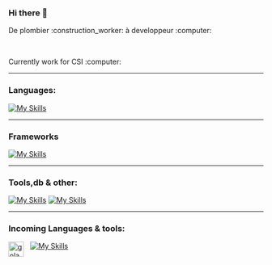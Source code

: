 ### Hi there 👋

<p>De plombier :construction_worker: à developpeur :computer:</p>
<br />
<p>Currently work for CSI :computer:</p>

---

### Languages:
[![My Skills](https://skillicons.dev/icons?i=java,js,ts,html,css)](https://skillicons.dev)

---
### Frameworks
[![My Skills](https://skillicons.dev/icons?i=spring,react,vue,vuejs,nodejs,sass)](https://skillicons.dev)

---
### Tools,db & other:
[![My Skills](https://skillicons.dev/icons?i=vuetify,firebase,tailwind,materialui,figma,postgres,cassandra)](https://skillicons.dev)
[![My Skills](https://skillicons.dev/icons?i=eclipse,vscodium,docker,git,linux)](https://skillicons.dev)

---

### Incoming Languages & tools:
[![My Skills](https://skillicons.dev/icons?i=py,go,lua)](https://skillicons.dev)
<img align="left" alt="golang" width="30px" style="padding-right: 10px;" src="https://cdn.jsdelivr.net/gh/devicons/devicon/icons/go/go-original.svg" />

